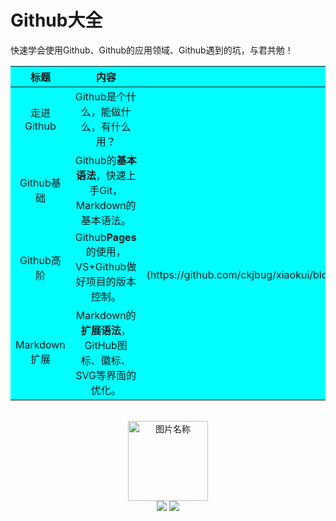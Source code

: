 # Github大全

快速学会使用Github、Github的应用领域、Github遇到的坑，与君共勉！

<table style="border:{1px solid blue};text-align:center;background-color:aqua">
    <thead>
        <tr>
            <th>标题</th>
            <th>内容</th>
            <th>链接</th>
        </tr>
    </thead>
    <tbody>
        <tr>
            <td>走进Github</td>
            <td>Github是个什么，能做什么，有什么用？</td>
            <td>关于Github</td>
        </tr>
        <tr>
            <td>Github基础</td>
            <td>Github的<strong>基本语法</strong>，快速上手Git，Markdown的基本语法。</td>
            <td>Github入门</td>
        </tr>
        <tr>
            <td>Github高阶</td>
            <td>Github<strong>Pages</strong>的使用，VS+Github做好项目的版本控制。</td>
            <td>[Github进阶](https://github.com/ckjbug/xiaokui/blob/master/%E7%BB%8F%E9%AA%8C%E4%B9%8B%E8%B0%88%EF%BC%88Github%E5%85%A5%E5%9D%91%EF%BC%89.md)</td>
        </tr>
        <tr>
            <td>Markdown扩展</td>
            <td>Markdown的<strong>扩展语法</strong>，GitHub图标、徽标、SVG等界面的优化。</td>
            <td>Markdown高级</td>
        </tr>
    </tbody>
</table>

<br>
<div align="center">
    <img src="https://www.easyicon.net/api/resizeApi.php?id=1213004&size=128" width = "128" height = "128" alt="图片名称" />
    <br>
    <a href="Asciinema.md"> <img src="https://img.shields.io/badge/>-group-4ab8a1.svg"></a>
    <a href="https://legacy.gitbook.com/@wizardforcel"> <img src="https://img.shields.io/badge/_-gitbook-4ab8a1.svg"></a> 
</div>



